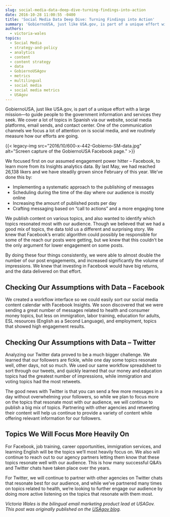 ```yaml
---
slug: social-media-data-deep-dive-turning-findings-into-action
date: 2016-10-28 11:00:55 -0400
title: 'Social Media Data Deep Dive: Turning Findings into Action'
summary: 'GobiernoUSA, just like USA.gov, is part of a unique effort with a large mission&mdash;to guide people to the government information and services they seek. We cover a lot of topics in Spanish via our website, social media platforms, email sends, and contact center. One of the communication channels we focus a lot of attention on'
authors:
  - victoria-wales
topics:
  - Social Media
  - strategy-and-policy
  - analytics
  - content
  - content strategy
  - data
  - GobiernoUSAgov
  - metrics
  - multilingual
  - social media
  - social media metrics
  - USAgov
---
```


GobiernoUSA, just like USA.gov, is part of a unique effort with a large mission—to guide people to the government information and services they seek. We cover a lot of topics in Spanish via our website, social media platforms, email sends, and contact center. One of the communication channels we focus a lot of attention on is social media, and we routinely measure how our efforts are going.

{{< legacy-img src="2016/10/600-x-442-Gobierno-SM-data.jpg" alt="Screen capture of the GobiernoUSA Facebook page." >}}

We focused first on our assumed engagement power hitter &#8211; Facebook, to learn more from its Insights analytics data. By last May, we had reached 26,138 likers and we have steadily grown since February of this year. We&#8217;ve done this by:

  * Implementing a systematic approach to the publishing of messages
  * Scheduling during the time of the day where our audience is mostly online
  * Increasing the amount of published posts per day
  * Crafting messaging based on &#8220;call to actions&#8221; and a more engaging tone

We publish content on various topics, and also wanted to identify which topics resonated most with our audience. Though we believed that we had a good mix of topics, the data told us a different and surprising story. We knew that Facebook&#8217;s erratic algorithm could possibly be responsible for some of the reach our posts were getting, but we knew that this couldn&#8217;t be the only argument for lower engagement on some posts.

By doing these four things consistently, we were able to almost double the number of our post engagements, and increased significantly the volume of impressions. We knew that investing in Facebook would have big returns, and the data delivered on that effort.

## Checking Our Assumptions with Data &#8211; Facebook

We created a workflow interface so we could easily sort our social media content calendar with Facebook Insights. We soon discovered that we were sending a great number of messages related to health and consumer money topics, but less on immigration, labor training, education for adults, ESL resources (English as a Second Language), and employment, topics that showed high engagement results.

## Checking Our Assumptions with Data &#8211; Twitter

Analyzing our Twitter data proved to be a much bigger challenge. We learned that our followers are fickle, while one day some topics resonate well, other days, not so much. We used our same workflow spreadsheet to sort through our tweets, and quickly learned that our money and education topics had the greatest number of impressions, while immigration and voting topics had the most retweets.

The good news with Twitter is that you can send a few more messages in a day without overwhelming your followers, so while we plan to focus more on the topics that resonate most with our audience, we will continue to publish a big mix of topics. Partnering with other agencies and retweeting their content will help us continue to provide a variety of content while offering relevant information for our followers.

## Topics We Will Focus More Heavily On

For Facebook, job training, career opportunities, immigration services, and learning English will be the topics we&#8217;ll most heavily focus on. We also will continue to reach out to our agency partners letting them know that these topics resonate well with our audience. This is how many successful Q&A&#8217;s and Twitter chats have taken place over the years.

For Twitter, we will continue to partner with other agencies on Twitter chats that resonate best for our audience, and while we&#8217;ve partnered many times on topics related to health, we&#8217;re looking to further engage our audience by doing more active listening on the topics that resonate with them most.

_Victoria Wales is the bilingual email marketing product lead at USAGov._
_This post was originally published on the [USAgov blog](https://blog.usa.gov/)._